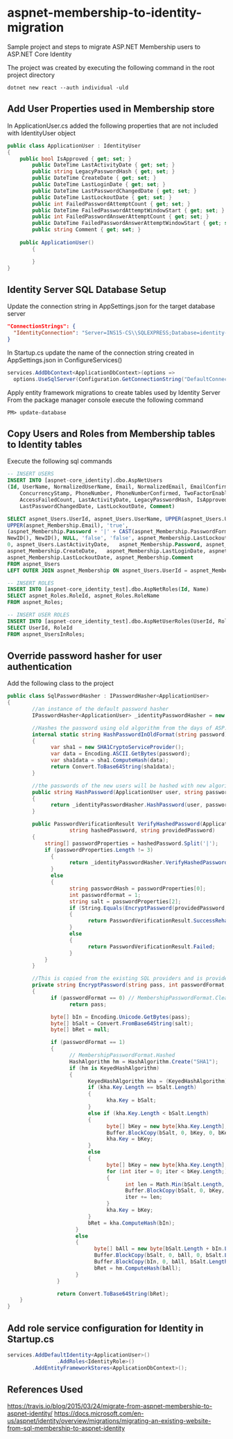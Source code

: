 # aspnet-membership-to-identity-migration
Sample project and steps to migrate ASP.NET Membership users to ASP.NET Core Identity

The project was created by executing the following command in the root project directory

  `dotnet new react --auth individual -uld`
  
## Add User Properties used in Membership store  
In ApplicationUser.cs added the following properties that are not included with IdentityUser object

```c#
public class ApplicationUser : IdentityUser
{
    public bool IsApproved { get; set; }
		public DateTime LastActivityDate { get; set; }
		public string LegacyPasswordHash { get; set; }
		public DateTime CreateDate { get; set; }
		public DateTime LastLoginDate { get; set; }
		public DateTime LastPasswordChangedDate { get; set; }
		public DateTime LastLockoutDate { get; set; }
		public int FailedPasswordAttemptCount { get; set; }
		public DateTime FailedPasswordAttemptWindowStart { get; set; }
		public int FailedPasswordAnswerAttemptCount { get; set; }
		public DateTime FailedPasswordAnswerAttemptWindowStart { get; set; }
		public string Comment { get; set; }
		
    public ApplicationUser()
		{

		}
}
```

## Identity Server SQL Database Setup
Update the connection string in AppSettings.json for the target database server
```json
"ConnectionStrings": {
  "IdentityConnection": "Server=INS15-CS\\SQLEXPRESS;Database=identity-users;Trusted_Connection=True;MultipleActiveResultSets=true"
}
```

In Startup.cs update the name of the connection string created in AppSettings.json in ConfigureServices()

```c#
services.AddDbContext<ApplicationDbContext>(options =>
  options.UseSqlServer(Configuration.GetConnectionString("DefaultConnection")));
```

Apply entity framework migrations to create tables used by Identity Server
From the package manager console execute the following command

`PM> update-database`

## Copy Users and Roles from Membership tables to Identity tables
Execute the following sql commands

```sql
-- INSERT USERS
INSERT INTO [aspnet-core_identity].dbo.AspNetUsers
(Id, UserName, NormalizedUserName, Email, NormalizedEmail, EmailConfirmed, PasswordHash, SecurityStamp, 
	ConcurrencyStamp, PhoneNumber, PhoneNumberConfirmed, TwoFactorEnabled, LockoutEnd, LockoutEnabled, 
	AccessFailedCount, LastActivityDate, LegacyPasswordHash, IsApproved, CreateDate, LastLoginDate, 
	LastPasswordChangedDate, LastLockoutDate, Comment)

SELECT aspnet_Users.UserId, aspnet_Users.UserName, UPPER(aspnet_Users.UserName), aspnet_Membership.Email, 
UPPER(aspnet_Membership.Email), 'true',	
(aspnet_Membership.Password + '|' + CAST(aspnet_Membership.PasswordFormat as varchar) + '|' + aspnet_Membership.PasswordSalt),	
NewID(), NewID(), NULL, 'false', 'false', aspnet_Membership.LastLockoutDate, aspnet_Membership.IsLockedOut,
0, aspnet_Users.LastActivityDate,	aspnet_Membership.Password, aspnet_Membership.IsApproved,
aspnet_Membership.CreateDate,	aspnet_Membership.LastLoginDate, aspnet_Membership.LastPasswordChangedDate,
aspnet_Membership.LastLockoutDate, aspnet_Membership.Comment
FROM aspnet_Users
LEFT OUTER JOIN aspnet_Membership ON aspnet_Users.UserId = aspnet_Membership.UserId

-- INSERT ROLES
INSERT INTO [aspnet-core_identity_test].dbo.AspNetRoles(Id, Name)
SELECT aspnet_Roles.RoleId, aspnet_Roles.RoleName
FROM aspnet_Roles;

-- INSERT USER ROLES
INSERT INTO [aspnet-core_identity_test].dbo.AspNetUserRoles(UserId, RoleId)
SELECT UserId, RoleId
FROM aspnet_UsersInRoles;
```

## Override password hasher for user authentication
Add the following class to the project

```c#
public class SqlPasswordHasher : IPasswordHasher<ApplicationUser>
{
		//an instance of the default password hasher
		IPasswordHasher<ApplicationUser> _identityPasswordHasher = new PasswordHasher<ApplicationUser>();

		//Hashes the password using old algorithm from the days of ASP.NET Membership
		internal static string HashPasswordInOldFormat(string password)
		{
			  var sha1 = new SHA1CryptoServiceProvider();
			  var data = Encoding.ASCII.GetBytes(password);
			  var sha1data = sha1.ComputeHash(data);
			  return Convert.ToBase64String(sha1data);
		}

		//the passwords of the new users will be hashed with new algorithm
		public string HashPassword(ApplicationUser user, string password)
		{
			  return _identityPasswordHasher.HashPassword(user, password);
		}

		public PasswordVerificationResult VerifyHashedPassword(ApplicationUser user,
					string hashedPassword, string providedPassword)
		{
		    string[] passwordProperties = hashedPassword.Split('|');
		    if (passwordProperties.Length != 3)
			  {
				    return _identityPasswordHasher.VerifyHashedPassword(user, hashedPassword, providedPassword);
			  }
			  else
			  {
				    string passwordHash = passwordProperties[0];
				    int passwordformat = 1;
				    string salt = passwordProperties[2];
				    if (String.Equals(EncryptPassword(providedPassword, passwordformat, salt), passwordHash, StringComparison.CurrentCultureIgnoreCase))
				    {
					      return PasswordVerificationResult.SuccessRehashNeeded;
				    }
				    else
				    {
					      return PasswordVerificationResult.Failed;
				    }
		    }
		}

		//This is copied from the existing SQL providers and is provided only for back-compat.
		private string EncryptPassword(string pass, int passwordFormat, string salt)
		{
			  if (passwordFormat == 0) // MembershipPasswordFormat.Clear
				    return pass;

			  byte[] bIn = Encoding.Unicode.GetBytes(pass);
			  byte[] bSalt = Convert.FromBase64String(salt);
			  byte[] bRet = null;

			  if (passwordFormat == 1)
			  { 
				    // MembershipPasswordFormat.Hashed 
				    HashAlgorithm hm = HashAlgorithm.Create("SHA1");
				    if (hm is KeyedHashAlgorithm)
				    {
					      KeyedHashAlgorithm kha = (KeyedHashAlgorithm)hm;
					      if (kha.Key.Length == bSalt.Length)
					      {
						        kha.Key = bSalt;
					      }
					      else if (kha.Key.Length < bSalt.Length)
					      {
						        byte[] bKey = new byte[kha.Key.Length];
						        Buffer.BlockCopy(bSalt, 0, bKey, 0, bKey.Length);
						        kha.Key = bKey;
					      }
					      else
					      {
						        byte[] bKey = new byte[kha.Key.Length];
						        for (int iter = 0; iter < bKey.Length;)
						        {
							          int len = Math.Min(bSalt.Length, bKey.Length - iter);
							          Buffer.BlockCopy(bSalt, 0, bKey, iter, len);
							          iter += len;
						        }
						        kha.Key = bKey;
					      }
					      bRet = kha.ComputeHash(bIn);
				      }
				      else
				      {
					        byte[] bAll = new byte[bSalt.Length + bIn.Length];
					        Buffer.BlockCopy(bSalt, 0, bAll, 0, bSalt.Length);
					        Buffer.BlockCopy(bIn, 0, bAll, bSalt.Length, bIn.Length);
					        bRet = hm.ComputeHash(bAll);
				      }
			    }

			    return Convert.ToBase64String(bRet);
    }
}
```

## Add role service configuration for Identity in Startup.cs

```c#
services.AddDefaultIdentity<ApplicationUser>()
				.AddRoles<IdentityRole>()
        .AddEntityFrameworkStores<ApplicationDbContext>();
```

## References Used
https://travis.io/blog/2015/03/24/migrate-from-aspnet-membership-to-aspnet-identity/
https://docs.microsoft.com/en-us/aspnet/identity/overview/migrations/migrating-an-existing-website-from-sql-membership-to-aspnet-identity



